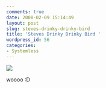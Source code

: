 ```yaml
---
comments: true
date: 2008-02-09 15:14:49
layout: post
slug: steves-drinky-drinky-bird
title: 'Steves Drinky Drinky Bird '
wordpress_id: 56
categories:
- Systemless
---
```


![](http://img88.imageshack.us/img88/3840/203176397106f6f3b7dmys6.jpg)

woooo :D
